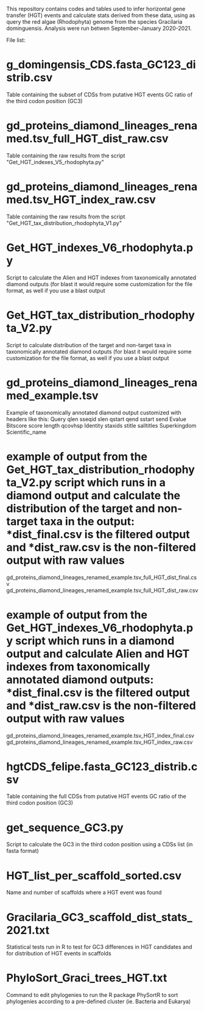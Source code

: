 This repository contains codes and tables used to infer horizontal gene transfer (HGT) events and calculate stats derived from these data, using as query the red algae (Rhodophyta) genome from the species Gracilaria dominguensis. Analysis were run betwen September-January 2020-2021.

File list:

# g_domingensis_CDS.fasta_GC123_distrib.csv
Table containing the subset of CDSs from putative HGT events GC ratio of the third codon position (GC3)

# gd_proteins_diamond_lineages_renamed.tsv_full_HGT_dist_raw.csv
Table containing the raw results from the script "Get_HGT_indexes_V5_rhodophyta.py"

# gd_proteins_diamond_lineages_renamed.tsv_HGT_index_raw.csv
Table containing the raw results from the script "Get_HGT_tax_distribution_rhodophyta_V1.py"

# Get_HGT_indexes_V6_rhodophyta.py
Script to calculate the Alien and HGT indexes from taxonomically annotated diamond outputs (for blast it would require some customization for the file format, as well if you use a blast output

# Get_HGT_tax_distribution_rhodophyta_V2.py
Script to calculate distribution of the target and non-target taxa in taxonomically annotated diamond outputs (for blast it would require some customization for the file format, as well if you use a blast output

# gd_proteins_diamond_lineages_renamed_example.tsv
Example of taxonomically annotated diamond output customized with headers like this: Query	qlen	sseqid	slen	qstart	qend	sstart	send	Evalue	Bitscore	score	length	qcovhsp	Identity	staxids	stitle	salltitles	Superkingdom	Scientific_name

# example of output from the Get_HGT_tax_distribution_rhodophyta_V2.py script which runs in a diamond output and calculate the distribution of the target and non-target taxa in the output: *dist_final.csv is the filtered output and *dist_raw.csv is the non-filtered output with raw values
gd_proteins_diamond_lineages_renamed_example.tsv_full_HGT_dist_final.csv
gd_proteins_diamond_lineages_renamed_example.tsv_full_HGT_dist_raw.csv

# example of output from the Get_HGT_indexes_V6_rhodophyta.py script which runs in a diamond output and calculate Alien and HGT indexes from taxonomically annotated diamond outputs: *dist_final.csv is the filtered output and *dist_raw.csv is the non-filtered output with raw values
gd_proteins_diamond_lineages_renamed_example.tsv_HGT_index_final.csv
gd_proteins_diamond_lineages_renamed_example.tsv_HGT_index_raw.csv

# hgtCDS_felipe.fasta_GC123_distrib.csv
Table containing the full CDSs from putative HGT events GC ratio of the third codon position (GC3)

# get_sequence_GC3.py
Script to calculate the GC3 in the third codon position using a CDSs list (in fasta format)

# HGT_list_per_scaffold_sorted.csv
Name and number of scaffolds where a HGT event was found

# Gracilaria_GC3_scaffold_dist_stats_2021.txt
Statistical tests run in R to test for GC3 differences in HGT candidates and for distribution of HGT events in scaffolds

# PhyloSort_Graci_trees_HGT.txt
Command to edit phylogenies to run the R package PhySortR to sort phylogenies according to a pre-defined cluster (ie. Bacteria and Eukarya)

